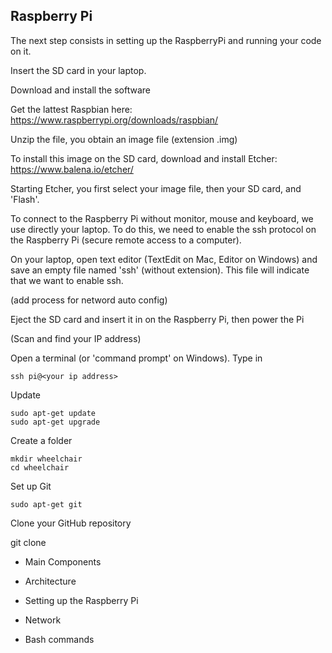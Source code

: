 


## Raspberry Pi

The next step consists in setting up the RaspberryPi and running your code on it.

Insert the SD card in your laptop.

Download and install the software 

Get the lattest Raspbian here: https://www.raspberrypi.org/downloads/raspbian/

Unzip the file, you obtain an image file (extension .img)

To install this image on the SD card, download and install Etcher: https://www.balena.io/etcher/

Starting Etcher, you first select your image file, then your SD card, and 'Flash'.

To connect to the Raspberry Pi without monitor, mouse and keyboard, we use directly your laptop. To do this, we need to enable the ssh protocol on the Raspberry Pi (secure remote access to a computer).

On your laptop, open text editor (TextEdit on Mac, Editor on Windows) and save an empty file named 'ssh' (without extension). This file will indicate that we want to enable ssh.

(add process for netword auto config)

Eject the SD card and insert it in on the Raspberry Pi, then power the Pi

(Scan and find your IP address)

Open a terminal (or 'command prompt' on Windows). Type in

```
ssh pi@<your ip address>
```

Update

```
sudo apt-get update
sudo apt-get upgrade
```

Create a folder

```
mkdir wheelchair
cd wheelchair
```

Set up Git

```
sudo apt-get git
```

Clone your GitHub repository

git clone


* Main Components

* Architecture

* Setting up the Raspberry Pi

* Network

* Bash commands